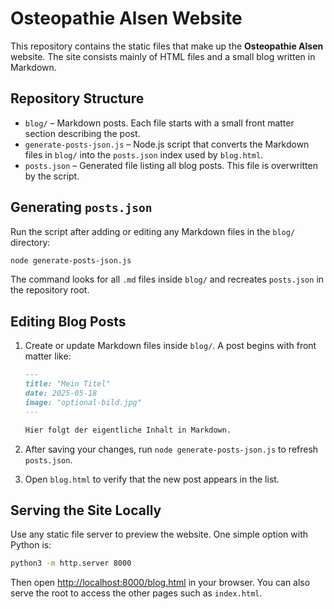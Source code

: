 # Osteopathie Alsen Website

This repository contains the static files that make up the **Osteopathie Alsen** website. The site consists mainly of HTML files and a small blog written in Markdown.

## Repository Structure

- `blog/` – Markdown posts. Each file starts with a small front matter section describing the post.
- `generate-posts-json.js` – Node.js script that converts the Markdown files in `blog/` into the `posts.json` index used by `blog.html`.
- `posts.json` – Generated file listing all blog posts. This file is overwritten by the script.

## Generating `posts.json`

Run the script after adding or editing any Markdown files in the `blog/` directory:

```bash
node generate-posts-json.js
```

The command looks for all `.md` files inside `blog/` and recreates `posts.json` in the repository root.

## Editing Blog Posts

1. Create or update Markdown files inside `blog/`. A post begins with front matter like:

   ```markdown
   ---
   title: "Mein Titel"
   date: 2025-05-18
   image: "optional-bild.jpg"
   ---
   
   Hier folgt der eigentliche Inhalt in Markdown.
   ```

2. After saving your changes, run `node generate-posts-json.js` to refresh `posts.json`.

3. Open `blog.html` to verify that the new post appears in the list.

## Serving the Site Locally

Use any static file server to preview the website. One simple option with Python is:

```bash
python3 -m http.server 8000
```

Then open [http://localhost:8000/blog.html](http://localhost:8000/blog.html) in your browser. You can also serve the root to access the other pages such as `index.html`.